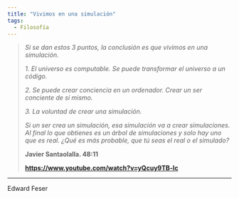 ```yaml
---
title: "Vivimos en una simulación"
tags:
  - Filosofía
---
```

> _Si se dan estos 3 puntos, la conclusión es que vivimos en una simulación._
> 
> _1. El universo es computable. Se puede transformar el universo a un código._
> 
> _2. Se puede crear conciencia en un ordenador. Crear un ser conciente de sí mismo._
> 
> _3. La voluntad de crear una simulación._
> 
> _Si un ser crea un simulación, esa simulación va a crear simulaciones. Al final lo que obtienes es un árbol de simulaciones y solo hay uno que es real. ¿Qué es más probable, que tú seas el real o el simulado?_
>
> **Javier Santaolalla. 48:11**
> 
> **https://www.youtube.com/watch?v=yQcuy9TB-lc**

***

Edward Feser
